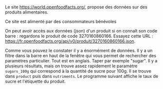 Le site https://world.openfoodfacts.org/, propose des données sur des produits alimentaires.

Ce site est alimenté par des consommateurs bénévoles

On peut avoir accès aux données (json) d'un produit si on connaît son code barre : regardons le produit de code 3270160860166.
Essayez cette URL : https://fr.openfoodfacts.org/api/v0/produit/3270160860166.json.

Comme vous pouvez le constater il y a énormément de données. Il y a un filtre dans la barre en haut de la fenêtre qui vous permet de rechercher des paramètres particulier. Tout est en anglais. Taper par exemple "sugar". Il y a plusieurs résultats, mais on trouve assez rapidement le paramètre `sugars_100g` qui correspond à la quantité de sucre pour 100g. Il se trouve dans `product` puis dans `nutriments`.
Le programme suivant affiche le taux de sucre et l'étiquette du produit.
